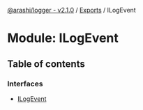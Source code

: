 [@arashi/logger - v2.1.0](../README.md) / [Exports](../modules.md) / ILogEvent

# Module: ILogEvent

## Table of contents

### Interfaces

- [ILogEvent](../interfaces/ILogEvent.ILogEvent-1.md)
